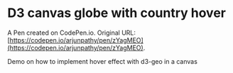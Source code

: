 # D3 canvas globe with country hover

A Pen created on CodePen.io. Original URL: [https://codepen.io/arjunpathy/pen/zYagMEO](https://codepen.io/arjunpathy/pen/zYagMEO).

Demo on how to implement hover effect with d3-geo in a canvas